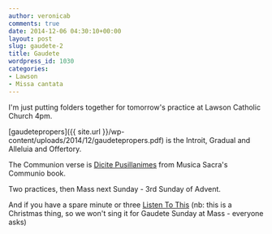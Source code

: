 ```yaml
---
author: veronicab
comments: true
date: 2014-12-06 04:30:10+00:00
layout: post
slug: gaudete-2
title: Gaudete
wordpress_id: 1030
categories:
- Lawson
- Missa cantata
---
```


I'm just putting folders together for tomorrow's practice at Lawson Catholic Church 4pm.

[gaudetepropers]({{ site.url }}/wp-content/uploads/2014/12/gaudetepropers.pdf) is the Introit, Gradual and Alleluia and Offertory.

The Communion verse is [Dicite Pusillanimes](http://media.musicasacra.com/pdf/dicite.pdf) from Musica Sacra's Communio book.

Two practices, then Mass next Sunday - 3rd Sunday of Advent.

And if you have a spare minute or three [Listen To This](a?"https://www.youtube.com/watch?v=DFtppysEl-k") (nb: this is a Christmas thing, so we won't sing it for Gaudete Sunday at Mass - everyone asks)
